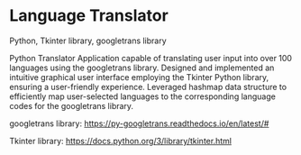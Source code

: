 # Language Translator
Python, Tkinter library, googletrans library

Python Translator Application capable of translating user input into over 100 languages using the googletrans library. Designed and implemented an intuitive graphical user interface employing the Tkinter Python library, ensuring a user-friendly experience. Leveraged hashmap data structure to efficiently map user-selected languages to the corresponding language codes for the googletrans library. 

googletrans library: https://py-googletrans.readthedocs.io/en/latest/#


Tkinter library: https://docs.python.org/3/library/tkinter.html
